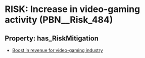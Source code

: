 # RISK: __Increase in video-gaming activity__ (PBN__Risk_484)

## Property: has_RiskMitigation

* [Boost in revenue for video-gaming industry](PBN__RiskMitigation_681)

